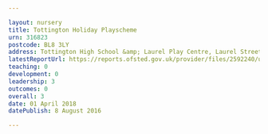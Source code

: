 ```yaml
---

layout: nursery
title: Tottington Holiday Playscheme
urn: 316823
postcode: BL8 3LY
address: Tottington High School &amp; Laurel Play Centre, Laurel Street, Tottington, Bury, Lancashire, BL8 3LY
latestReportUrl: https://reports.ofsted.gov.uk/provider/files/2592240/urn/316823.pdf
teaching: 0
development: 0
leadership: 3
outcomes: 0
overall: 3
date: 01 April 2018 
datePublish: 8 August 2016

---
```

